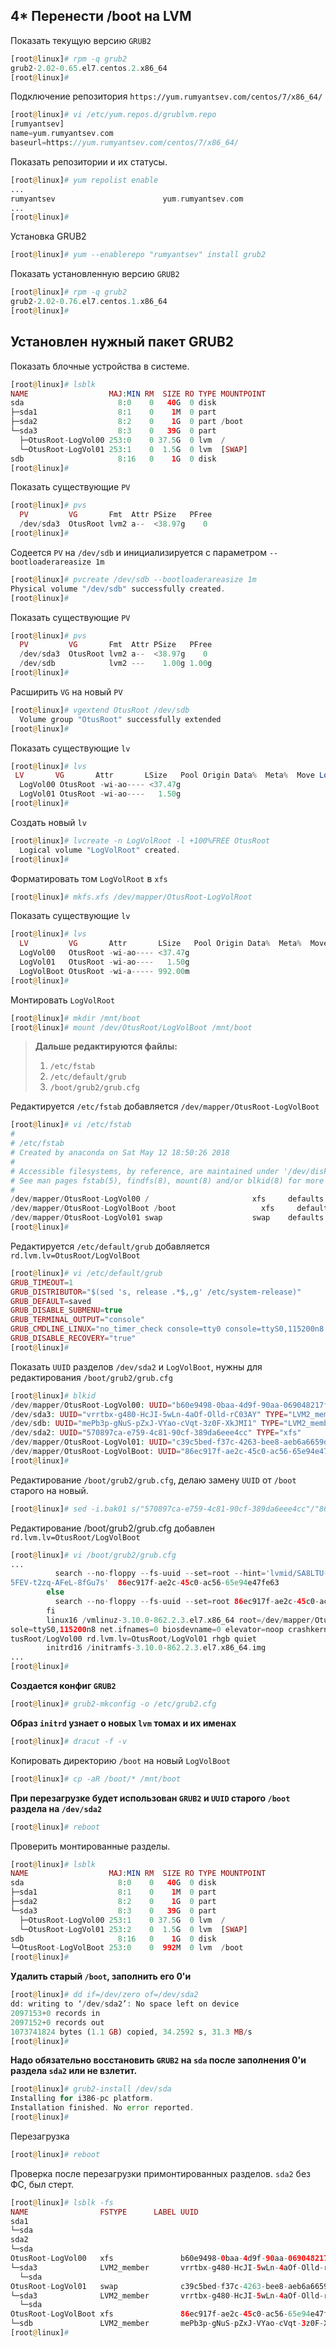 ## 4* Перенести /boot на LVM

Показать текущую версию `GRUB2`
```php
[root@linux]# rpm -q grub2
grub2-2.02-0.65.el7.centos.2.x86_64
[root@linux]# 
```
Подключение репозитория `https://yum.rumyantsev.com/centos/7/x86_64/`
```php
[root@linux]# vi /etc/yum.repos.d/grublvm.repo
[rumyantsev]
name=yum.rumyantsev.com
baseurl=https://yum.rumyantsev.com/centos/7/x86_64/
```
Показать репозитории и их статусы.
```php
[root@linux]# yum repolist enable
...
rumyantsev                        yum.rumyantsev.com                                                     enabled:     14
...
[root@linux]# 
```
Установка GRUB2
```php
[root@linux]# yum --enablerepo "rumyantsev" install grub2
```
Показать установленную версию `GRUB2`
```php
[root@linux]# rpm -q grub2
grub2-2.02-0.76.el7.centos.1.x86_64
[root@linux]# 
```
## Установлен нужный пакет GRUB2

Показать блочные устройства в системе.
```php
[root@linux]# lsblk
NAME                  MAJ:MIN RM  SIZE RO TYPE MOUNTPOINT
sda                     8:0    0   40G  0 disk
├─sda1                  8:1    0    1M  0 part
├─sda2                  8:2    0    1G  0 part /boot
└─sda3                  8:3    0   39G  0 part
  ├─OtusRoot-LogVol00 253:0    0 37.5G  0 lvm  /
  └─OtusRoot-LogVol01 253:1    0  1.5G  0 lvm  [SWAP]
sdb                     8:16   0    1G  0 disk
[root@linux]# 
```
Показать существующие `PV`
```php
[root@linux]# pvs
  PV         VG       Fmt  Attr PSize   PFree
  /dev/sda3  OtusRoot lvm2 a--  <38.97g    0
[root@linux]# 
```
Содеется `PV` на `/dev/sdb` и инициализируется с параметром `--bootloaderareasize 1m`
```php
[root@linux]# pvcreate /dev/sdb --bootloaderareasize 1m
Physical volume "/dev/sdb" successfully created.
[root@linux]# 
```
Показать существующие `PV`
```php
[root@linux]# pvs
  PV         VG       Fmt  Attr PSize   PFree
  /dev/sda3  OtusRoot lvm2 a--  <38.97g    0
  /dev/sdb            lvm2 ---    1.00g 1.00g
[root@linux]# 
```
Расширить `VG` на новый `PV`
```php
[root@linux]# vgextend OtusRoot /dev/sdb
  Volume group "OtusRoot" successfully extended
[root@linux]# 
```
Показать существующие `lv` 
```php
[root@linux]# lvs
 LV       VG       Attr       LSize   Pool Origin Data%  Meta%  Move Log Cpy%Sync Convert
  LogVol00 OtusRoot -wi-ao---- <37.47g
  LogVol01 OtusRoot -wi-ao----   1.50g
[root@linux]#
```
Создать новый `lv`
```php
[root@linux]# lvcreate -n LogVolRoot -l +100%FREE OtusRoot
  Logical volume "LogVolRoot" created.
[root@linux]# 
```
Форматировать том `LogVolRoot` в `xfs`
```php
[root@linux]# mkfs.xfs /dev/mapper/OtusRoot-LogVolRoot
```
Показать существующие `lv` 
```php
[root@linux]# lvs
  LV         VG       Attr       LSize   Pool Origin Data%  Meta%  Move Log Cpy%Sync Convert
  LogVol00   OtusRoot -wi-ao---- <37.47g
  LogVol01   OtusRoot -wi-ao----   1.50g
  LogVolBoot OtusRoot -wi-a----- 992.00m
[root@linux]# 
```
Монтировать `LogVolRoot`
```php
[root@linux]# mkdir /mnt/boot
[root@linux]# mount /dev/OtusRoot/LogVolBoot /mnt/boot
```
> __Дальше редактируются файлы:__  
> 	1. `/etc/fstab`  
> 	2. `/etc/default/grub`  
>   3. `/boot/grub2/grub.cfg`  

Редактируется `/etc/fstab`  добавляется `/dev/mapper/OtusRoot-LogVolBoot`
```php
[root@linux]# vi /etc/fstab
#
# /etc/fstab
# Created by anaconda on Sat May 12 18:50:26 2018
#
# Accessible filesystems, by reference, are maintained under '/dev/disk'
# See man pages fstab(5), findfs(8), mount(8) and/or blkid(8) for more info
#
/dev/mapper/OtusRoot-LogVol00 /                       xfs     defaults        0 0
/dev/mapper/OtusRoot-LogVolBoot /boot                   xfs     defaults        0 0
/dev/mapper/OtusRoot-LogVol01 swap                    swap    defaults        0 0
[root@linux]# 
```
Редактируется `/etc/default/grub` добавляется `rd.lvm.lv=OtusRoot/LogVolBoot`
```php
[root@linux]# vi /etc/default/grub
GRUB_TIMEOUT=1
GRUB_DISTRIBUTOR="$(sed 's, release .*$,,g' /etc/system-release)"
GRUB_DEFAULT=saved
GRUB_DISABLE_SUBMENU=true
GRUB_TERMINAL_OUTPUT="console"
GRUB_CMDLINE_LINUX="no_timer_check console=tty0 console=ttyS0,115200n8 net.ifnames=0 biosdevname=0 elevator=noop crashkernel=auto rd.lvm.lv=OtusRoot/LogVolBoot rd.lvm.lv=OtusRoot/LogVol00 rd.lvm.lv=OtusRoot/LogVol01 rhgb quiet"
GRUB_DISABLE_RECOVERY="true"
[root@linux]# 
```
Показать `UUID` разделов `/dev/sda2` и `LogVolBoot`, нужны для редактирования `/boot/grub2/grub.cfg`
```php
[root@linux]# blkid
/dev/mapper/OtusRoot-LogVol00: UUID="b60e9498-0baa-4d9f-90aa-069048217fee" TYPE="xfs"
/dev/sda3: UUID="vrrtbx-g480-HcJI-5wLn-4aOf-Olld-rC03AY" TYPE="LVM2_member"
/dev/sdb: UUID="mePb3p-gNuS-pZxJ-VYao-cVqt-3z0F-XkJMI1" TYPE="LVM2_member"
/dev/sda2: UUID="570897ca-e759-4c81-90cf-389da6eee4cc" TYPE="xfs"
/dev/mapper/OtusRoot-LogVol01: UUID="c39c5bed-f37c-4263-bee8-aeb6a6659d7b" TYPE="swap"
/dev/mapper/OtusRoot-LogVolBoot: UUID="86ec917f-ae2c-45c0-ac56-65e94e47fe63" TYPE="xfs"
[root@linux]# 
```
Редактирование `/boot/grub2/grub.cfg`, делаю  замену `UUID` от `/boot` старого на новый.
```php
[root@linux]# sed -i.bak01 s/"570897ca-e759-4c81-90cf-389da6eee4cc"/"86ec917f-ae2c-45c0-ac56-65e94e47fe63"/g /boot/grub2/grub.cfg
```

Редактирование /boot/grub2/grub.cfg добавлен `rd.lvm.lv=OtusRoot/LogVolBoot`
```php
[root@linux]# vi /boot/grub2/grub.cfg
...
          search --no-floppy --fs-uuid --set=root --hint='lvmid/SA8LTU-F2yz-FEV1-RdgT-hw0Z-iRxh-yHFKuU/Jd6uB7-q8Q5-qmZv-
5FEV-t2zq-AFeL-8fGu7s'  86ec917f-ae2c-45c0-ac56-65e94e47fe63
        else
          search --no-floppy --fs-uuid --set=root 86ec917f-ae2c-45c0-ac56-65e94e47fe63
        fi
        linux16 /vmlinuz-3.10.0-862.2.3.el7.x86_64 root=/dev/mapper/OtusRoot-LogVol00 ro no_timer_check console=tty0 con
sole=ttyS0,115200n8 net.ifnames=0 biosdevname=0 elevator=noop crashkernel=auto rd.lvm.lv=OtusRoot/LogVolBoot rd.lvm.lv=O
tusRoot/LogVol00 rd.lvm.lv=OtusRoot/LogVol01 rhgb quiet
        initrd16 /initramfs-3.10.0-862.2.3.el7.x86_64.img
...
[root@linux]# 
```
__Создается конфиг `GRUB2`__
```php
[root@linux]# grub2-mkconfig -o /etc/grub2.cfg
```
__Образ `initrd` узнает о новых `lvm`  томах и их именах__
```php
[root@linux]# dracut -f -v
```
Копировать директорию `/boot` на новый `LogVolBoot`
```php
[root@linux]# cp -aR /boot/* /mnt/boot
```
__При перезагрузке будет использован `GRUB2` и `UUID` старого `/boot` раздела на `/dev/sda2`__
```php
[root@linux]# reboot
```
Проверить монтированные разделы.
```php
[root@linux]# lsblk
NAME                  MAJ:MIN RM  SIZE RO TYPE MOUNTPOINT
sda                     8:0    0   40G  0 disk
├─sda1                  8:1    0    1M  0 part
├─sda2                  8:2    0    1G  0 part
└─sda3                  8:3    0   39G  0 part
  ├─OtusRoot-LogVol00 253:1    0 37.5G  0 lvm  /
  └─OtusRoot-LogVol01 253:2    0  1.5G  0 lvm  [SWAP]
sdb                     8:16   0    1G  0 disk
└─OtusRoot-LogVolBoot 253:0    0  992M  0 lvm  /boot
[root@linux]# 
```
__Удалить старый `/boot`, заполнить его 0'и__
```php
[root@linux]# dd if=/dev/zero of=/dev/sda2
dd: writing to ‘/dev/sda2’: No space left on device
2097153+0 records in
2097152+0 records out
1073741824 bytes (1.1 GB) copied, 34.2592 s, 31.3 MB/s
[root@linux]# 
```
__Надо обязательно восстановить `GRUB2` на `sda` после заполнения 0'и раздела `sda2` или не взлетит.__
```php
[root@linux]# grub2-install /dev/sda
Installing for i386-pc platform.
Installation finished. No error reported.
[root@linux]#
```
Перезагрузка
```php
[root@linux]# reboot
```
Проверка после перезагрузки примонтированных разделов. 
`sda2` без ФС, был стерт.
```php
[root@linux]# lsblk -fs
NAME                FSTYPE      LABEL UUID                                   MOUNTPOINT
sda1
└─sda
sda2
└─sda
OtusRoot-LogVol00   xfs               b60e9498-0baa-4d9f-90aa-069048217fee   /
└─sda3              LVM2_member       vrrtbx-g480-HcJI-5wLn-4aOf-Olld-rC03AY
  └─sda
OtusRoot-LogVol01   swap              c39c5bed-f37c-4263-bee8-aeb6a6659d7b   [SWAP]
└─sda3              LVM2_member       vrrtbx-g480-HcJI-5wLn-4aOf-Olld-rC03AY
  └─sda
OtusRoot-LogVolBoot xfs               86ec917f-ae2c-45c0-ac56-65e94e47fe63   /boot
└─sdb               LVM2_member       mePb3p-gNuS-pZxJ-VYao-cVqt-3z0F-XkJMI1
[root@linux]# 
```

